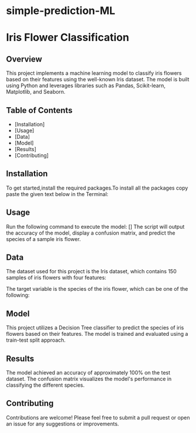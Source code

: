# simple-prediction-ML
# Iris Flower Classification
## Overview
This project implements a machine learning model to classify iris flowers based on their features using the well-known Iris dataset. The model is built using Python and leverages libraries such as Pandas, Scikit-learn, Matplotlib, and Seaborn.

## Table of Contents
- [Installation]
- [Usage]
- [Data]
- [Model]
- [Results]
- [Contributing]

## Installation
To get started,install the required packages.To install all the packages copy paste the given text below in the Terminal:

<!-- [ pip install pandas scikit-learn matplotlib seaborn ] -->

## Usage
Run the following command to execute the model:
     [<!-- python iris_model.py -->]
The script will output the accuracy of the model, display a confusion matrix, and predict the species of a sample iris flower.

## Data
The dataset used for this project is the Iris dataset, which contains 150 samples of iris flowers with four features:

<!-- [Sepal Length
Sepal Width
Petal Length
Petal Width] -->

The target variable is the species of the iris flower, which can be one of the following:

<!-- [Setosa
Versicolor
Virginica] -->

## Model

This project utilizes a Decision Tree classifier to predict the species of iris flowers based on their features. The model is trained and evaluated using a train-test split approach.

## Results

The model achieved an accuracy of approximately 100% on the test dataset. The confusion matrix visualizes the model's performance in classifying the different species.

## Contributing

Contributions are welcome! Please feel free to submit a pull request or open an issue for any suggestions or improvements.
 
